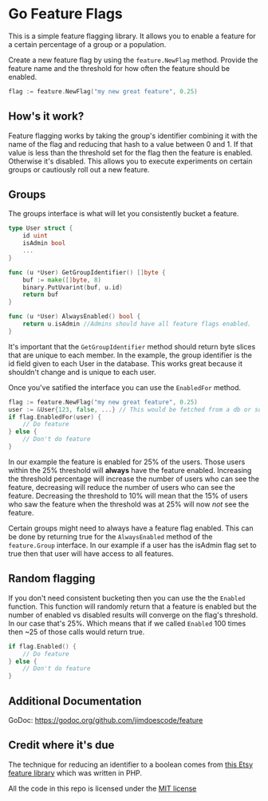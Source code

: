 Go Feature Flags
================

This is a simple feature flagging library. It allows you to enable a feature for a certain percentage of a group or a population.

Create a new feature flag by using the `feature.NewFlag` method. Provide the feature name and the threshold for how often the feature should be enabled. 
```go
flag := feature.NewFlag("my new great feature", 0.25)
```

How's it work?
--------------

Feature flagging works by taking the group's identifier combining it with the name of the flag and reducing that hash to a value between 0 and 1. If that value is less than the threshold set for the flag then the feature is enabled. Otherwise it's disabled. This allows you to execute experiments on certain groups or cautiously roll out a new feature.

Groups
------

The groups interface is what will let you consistently bucket a feature.

```go
type User struct {
	id uint
	isAdmin bool
	...
}

func (u *User) GetGroupIdentifier() []byte {
	buf := make([]byte, 8)
	binary.PutUvarint(buf, u.id)
	return buf
}

func (u *User) AlwaysEnabled() bool {
	return u.isAdmin //Admins should have all feature flags enabled.
}
```

It's important that the `GetGroupIdentifier` method should return byte slices that are unique to each member. In the example, the group identifier is the id field given to each User in the database. This works great because it shouldn't change and is unique to each user.

Once you've satified the interface you can use the `EnabledFor` method.
```go
flag := feature.NewFlag("my new great feature", 0.25)
user := &User{123, false, ...} // This would be fetched from a db or something
if flag.EnabledFor(user) {
	// Do feature
} else {
	// Don't do feature
}
```

In our example the feature is enabled for 25% of the users. Those users within the 25% threshold will **always** have the feature enabled. Increasing the threshold percentage will increase the number of users who can see the feature, decreasing will reduce the number of users who can see the feature. Decreasing the threshold to 10% will mean that the 15% of users who saw the feature when the threshold was at 25% will now *not* see the feature.

Certain groups might need to always have a feature flag enabled. This can be done by returning true for the `AlwaysEnabled` method of the `feature.Group` interface. In our example if a user has the isAdmin flag set to true then that user will have access to all features.

Random flagging
---------------

If you don't need consistent bucketing then you can use the the `Enabled` function. This function will randomly return that a feature is enabled but the number of enabled vs disabled results will converge on the flag's threshold. In our case that's 25%. Which means that if we called `Enabled` 100 times then ~25 of those calls would return true.
```go
if flag.Enabled() {
	// Do feature
} else {
	// Don't do feature
}
```

Additional Documentation
------------------------

GoDoc: https://godoc.org/github.com/jimdoescode/feature

Credit where it's due
---------------------

The technique for reducing an identifier to a boolean comes from [this Etsy feature library](https://github.com/etsy/feature) which was written in PHP.

All the code in this repo is licensed under the [MIT license](https://opensource.org/licenses/MIT)
